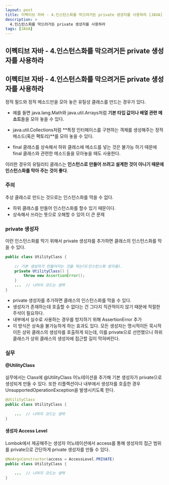 ```yaml
---
layout: post
title: 이펙티브 자바 - 4.인스턴스화를 막으려거든 private 생성자를 사용하라 [JAVA]
description: >
  4.인스턴스화를 막으려거든 private 생성자를 사용하라
tags: [JAVA]
---
```


## 이펙티브 자바 - 4.인스턴스화를 막으려거든 private 생성자를 사용하라

## 이펙티브 자바 - 4.인스턴스화를 막으려거든 private 생성자를 사용하라

정적 필드와 정적 메소드만을 모아 놓은 유틸성 클래스를 만드는 경우가 있다.

- 예를 들면 java.lang.Math와 java.util.Arrays처럼 **기본 타입 값이나 배열 관련 메소드**들을 모아 놓을 수 있다.

- java.util.Collections처럼 **특정 인터페이스를 구현하는 객체를 생성해주는 정적 메소드(혹은 팩토리)**를 모아 놓을 수 있다.

- final 클래스를 상속해서 하위 클래스에 메소드를 넣는 것은 불가능 하기 때문에 final 클래스와 관련한 메소드들을 모아놓을 때도 사용한다.

이러한 경우의 유틸리티 클래스는 **인스턴스로 만들어 쓰려고 설계한 것이 아니기 때문에 인스턴스화를 막아 주는 것이 좋다**.


### 주의

추상 클래스로 만드는 것으로는 인스턴스화를 막을 수 없다.

- 하위 클래스를 만들어 인스턴스화를 할수 있기 때문이다.
- 상속해서 쓰라는 뜻으로 오해할 수 있어 더 큰 문제



### private 생성자

이런 인스턴스화를 막기 위해서 private 생성자를 추가하면 클래스의 인스턴스화를 막을 수 있다.

~~~java
public class UtilityClass {
    
    // 기본 생성자가 만들어지는 것을 막는다(인스턴스화 방지용).
    private UtilityClass() {
        throw new AssertionError();
    }
    ...  // 나머지 코드는 생략
}
~~~
- private 생성자를 추가하면 클래스의 인스턴스화를 막을 수 있다.
- 생성자가 존재하는데 호출할 수 없다는 건 그다지 직관적이지 않기 때문에 적절한 주석이 필요하다.
- 내부에서 실수로 사용하는 경우를 방지하기 위해 AssertionError 추가
- 이 방식은 상속을 불가능하게 하는 효과도 있다. 모든 생성자는 명시적이든 묵시적이든 상위 클래스의 생성자를 호출하게 되는데, 이를 private으로 선언했으니 하위 클래스가 상위 클래스의 생성자에 접근할 길이 막혀버린다.

### 실무

#### @UtilityClass
실무에서는 Class에  @UtilityClass 어노테이션을 추가해 기본 생성자가 private으로 생성되게 만들 수 있다. 또한 리플랙션이나 내부에서 생성자를 호출한 경우 UnsupportedOperationException을 발생시키도록 한다.

~~~java
@UtilityClass
public class UtilityClass {
    
    ...  // 나머지 코드는 생략
}
~~~

#### 생성자 Access Level
Lombok에서 제공해주는 생성자 어노테이션에서 access를 통해 생성자의 접근 범위를 private으로 간단하게 private 생성자를 만들 수 있다.

~~~java
@NoArgsConstructor(access = AccessLevel.PRIVATE)
public class UtilityClass {
    
    ...  // 나머지 코드는 생략
}

~~~